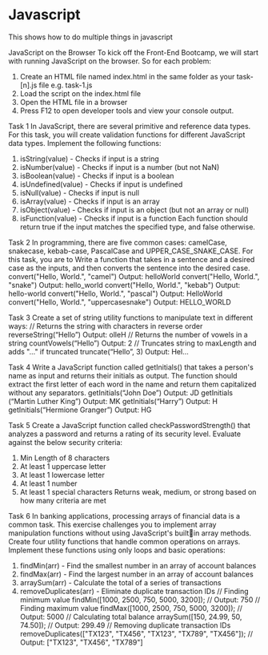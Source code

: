 # Javascript
This shows how to do multiple things in javascript


JavaScript on the Browser
To kick off the Front-End Bootcamp, we will start with running JavaScript on the browser.
So for each problem:
1. Create an HTML file named index.html in the same folder as your task-[n].js file
e.g. task-1.js
2. Load the script on the index.html file
3. Open the HTML file in a browser
4. Press F12 to open developer tools and view your console output.
   
Task 1
In JavaScript, there are several primitive and reference data types. For this task, you will 
create validation functions for different JavaScript data types.
Implement the following functions:
1. isString(value) - Checks if input is a string
2. isNumber(value) - Checks if input is a number (but not NaN)
3. isBoolean(value) - Checks if input is a boolean
4. isUndefined(value) - Checks if input is undefined
5. isNull(value) - Checks if input is null
6. isArray(value) - Checks if input is an array
7. isObject(value) - Checks if input is an object (but not an array or null)
8. isFunction(value) - Checks if input is a function
Each function should return true if the input matches the specified type, and false
otherwise.

Task 2
In programming, there are five common cases: camelCase, snakecase, kebab-case, 
PascalCase and UPPER_CASE_SNAKE_CASE. For this task, you are to Write a function that 
takes in a sentence and a desired case as the inputs, and then converts the sentence into 
the desired case.
convert("Hello, World.", "camel")
Output: helloWorld
convert("Hello, World.", "snake")
Output: hello_world
convert("Hello, World.", "kebab")
Output: hello-world
convert("Hello, World.", "pascal")
Output: HelloWorld
convert("Hello, World.", "uppercasesnake")
Output: HELLO_WORLD

Task 3
Create a set of string utility functions to manipulate text in different ways:
// Returns the string with characters in reverse order
reverseString(“Hello”)
Output: olleH
// Returns the number of vowels in a string
countVowels(“Hello”)
Output: 2
// Truncates string to maxLength and adds "..." if truncated
truncate(“Hello”, 3)
Output: Hel…

Task 4
Write a JavaScript function called getInitials() that takes a person's name as input and 
returns their initials as output. The function should extract the first letter of each word in 
the name and return them capitalized without any separators.
getInitials(“John Doe”)
Output: JD
getInitials (“Martin Luther King”)
Output: MK
getInitials(“Harry”)
Output: H
getInitials(“Hermione Granger”)
Output: HG

Task 5
Create a JavaScript function called checkPasswordStrength() that analyzes a password 
and returns a rating of its security level.
Evaluate against the below security criteria:
1. Min Length of 8 characters
2. At least 1 uppercase letter
3. At least 1 lowercase letter
4. At least 1 number
5. At least 1 special characters
Returns weak, medium, or strong based on how many criteria are met

Task 6
In banking applications, processing arrays of financial data is a common task. This exercise 
challenges you to implement array manipulation functions without using JavaScript's builtin array methods.
Create four utility functions that handle common operations on arrays. 
Implement these functions using only loops and basic operations:
1. findMin(arr) - Find the smallest number in an array of account balances
2. findMax(arr) - Find the largest number in an array of account balances
3. arraySum(arr) - Calculate the total of a series of transactions
4. removeDuplicates(arr) - Eliminate duplicate transaction IDs
// Finding minimum value
findMin([1000, 2500, 750, 5000, 3200]);
// Output: 750
// Finding maximum value
findMax([1000, 2500, 750, 5000, 3200]);
// Output: 5000
// Calculating total balance
arraySum([150, 24.99, 50, 74.50]);
// Output: 299.49
// Removing duplicate transaction IDs
removeDuplicates(["TX123", "TX456", "TX123", "TX789", "TX456"]);
// Output: ["TX123", "TX456", "TX789"]
